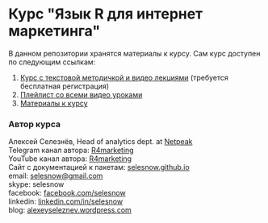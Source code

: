 # Курс "Язык R для интернет маркетинга"

В данном репозитории хранятся материалы к курсу. Сам курс доступен по следующим ссылкам:

1. [Курс с текстовой методичкой и видео лекциями](https://r-for-marketing.netpeak.net/) (требуется бесплатная регистрация)
2. [Плейлист со всеми видео уроками](https://www.youtube.com/playlist?list=PLD2LDq8edf4o6dSZ4BIr7J08gT97nimH_)
3. [Материалы к курсу](https://github.com/selesnow/r_for_marketing)

### Автор курса
Алексей Селезнёв, Head of analytics dept. at [Netpeak](https://netpeak.net)
<Br>Telegram канал автора: [R4marketing](https://t.me/R4marketing)
<Br>YouTube канал автора: [R4marketing](https://www.youtube.com/R4marketing/?sub_confirmation=1)
<Br>Сайт с документацией к пакетам: [selesnow.github.io](https://selesnow.github.io)
<Br>email: selesnow@gmail.com
<Br>skype: selesnow
<Br>facebook: [facebook.com/selesnow](https://facebook.com/selesnow)
<Br>linkedin: [linkedin.com/in/selesnow](https://linkedin.com/in/selesnow)
<Br>blog: [alexeyseleznev.wordpress.com](https://alexeyseleznev.wordpress.com/)
